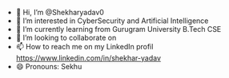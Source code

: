 - 👋 Hi, I’m @Shekharyadav0
- 👀 I’m interested in CyberSecurity and Artificial Intelligence 
- 🌱 I’m currently learning from Gurugram University  B.Tech CSE 
- 💞️ I’m looking to collaborate on 
- 📫 How to reach me on  my LinkedIn profil https://www.linkedin.com/in/shekhar-yadav 
- 😄 Pronouns: Sekhu 
 

<!---
Shekharyadav0/Shekharyadav0 is a ✨ special ✨ repository because its `README.md` (this file) appears on your GitHub profile.
You can click the Preview link to take a look at your changes.
--->
